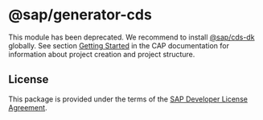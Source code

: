 # @sap/generator-cds




This module has been deprecated. We recommend to install [@sap/cds-dk](https://www.npmjs.com/package/@sap/cds-dk) globally. See section [Getting Started](https://cap.cloud.sap/docs/get-started/) in the CAP documentation for information about project creation and project structure.

## License
This package is provided under the terms of the [SAP Developer License Agreement](https://tools.hana.ondemand.com/developer-license-3_1.txt).
